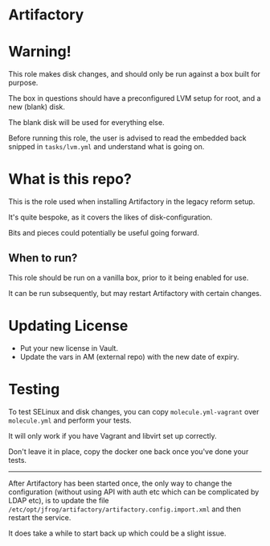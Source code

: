 Artifactory
===========

Warning!
========

This role makes disk changes, and should only be run against a box built for purpose.

The box in questions should have a preconfigured LVM setup for root, and a new (blank) disk.

The blank disk will be used for everything else.

Before running this role, the user is advised to read the embedded back snipped in `tasks/lvm.yml` and understand what is going on.

What is this repo?
==================

This is the role used when installing Artifactory in the legacy reform setup.

It's quite bespoke, as it covers the likes of disk-configuration.

Bits and pieces could potentially be useful going forward.

When to run?
------------

This role should be run on a vanilla box, prior to it being enabled for use.

It can be run subsequently, but may restart Artifactory with certain changes.

Updating License
================

* Put your new license in Vault.
* Update the vars in AM (external repo) with the new date of expiry.

Testing
=======

To test SELinux and disk changes, you can copy `molecule.yml-vagrant` over `molecule.yml` and perform your tests.

It will only work if you have Vagrant and libvirt set up correctly.

Don't leave it in place, copy the docker one back once you've done your tests.

----

After Artifactory has been started once, the only way to change the configuration (without using API with auth etc which can be complicated by LDAP etc), is to update the file `/etc/opt/jfrog/artifactory/artifactory.config.import.xml` and then restart the service.

It does take a while to start back up which could be a slight issue.
